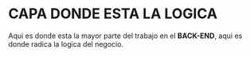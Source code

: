 # CAPA DONDE ESTA LA LOGICA

Aqui es donde esta la mayor parte del trabajo en el **BACK-END**, aqui es donde radica la logica del negocio.